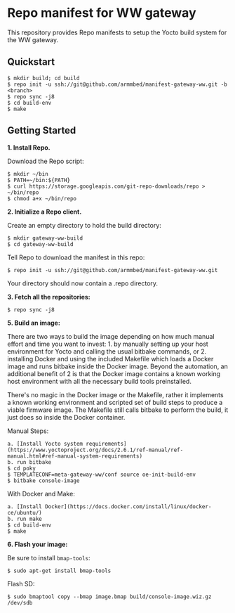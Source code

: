 Repo manifest for WW gateway
=============================================
This repository provides Repo manifests to setup the Yocto build system for the WW gateway.

Quickstart
----------
    $ mkdir build; cd build
    $ repo init -u ssh://git@github.com/armmbed/manifest-gateway-ww.git -b <branch>
    $ repo sync -j8
    $ cd build-env
    $ make

Getting Started
---------------
**1.  Install Repo.**

Download the Repo script:

    $ mkdir ~/bin
    $ PATH=~/bin:${PATH}
    $ curl https://storage.googleapis.com/git-repo-downloads/repo > ~/bin/repo
    $ chmod a+x ~/bin/repo

**2.  Initialize a Repo client.**

Create an empty directory to hold the build directory:

    $ mkdir gateway-ww-build
    $ cd gateway-ww-build

Tell Repo to download the manifest in this repo:

    $ repo init -u ssh://git@github.com/armmbed/manifest-gateway-ww.git

Your directory should now contain a .repo directory.

**3.  Fetch all the repositories:**

    $ repo sync -j8

**5.  Build an image:**

There are two ways to build the image depending on how much manual effort and time you want to invest: 1. by manually setting up your host environment for Yocto and calling the usual bitbake commands, or 2. installing Docker and using the included Makefile which loads a Docker image and runs bitbake inside the Docker image.  Beyond the automation, an additional benefit of 2 is that the Docker image contains a known working host environment with all the necessary build tools preinstalled.

There's no magic in the Docker image or the Makefile, rather it implements a known working environment and scripted set of build steps to produce a viable firmware image.  The Makefile still calls bitbake to perform the build, it just does so inside the Docker container.

Manual Steps:

    a. [Install Yocto system requirements](https://www.yoctoproject.org/docs/2.6.1/ref-manual/ref-manual.html#ref-manual-system-requirements)
    b. run bitbake
    $ cd poky
    $ TEMPLATECONF=meta-gateway-ww/conf source oe-init-build-env
    $ bitbake console-image

With Docker and Make:

    a. [Install Docker](https://docs.docker.com/install/linux/docker-ce/ubuntu/)
    b. run make
    $ cd build-env
    $ make

**6. Flash your image:**

Be sure to install `bmap-tools`:

    $ sudo apt-get install bmap-tools

Flash SD:

    $ sudo bmaptool copy --bmap image.bmap build/console-image.wiz.gz /dev/sdb
